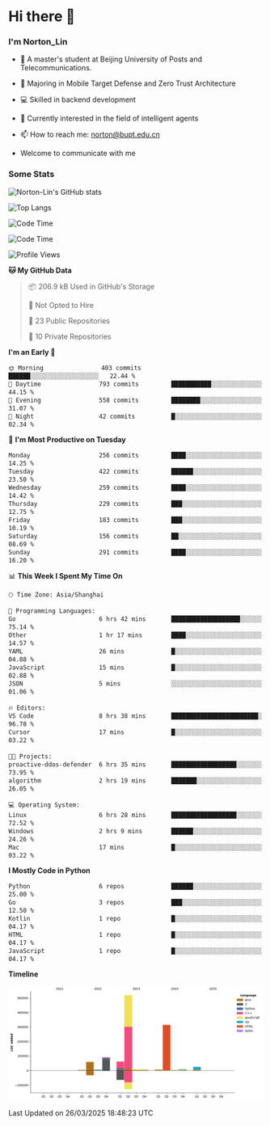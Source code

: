 
# Hi there 👋

### I'm Norton_Lin
- 🏫 A master's student at Beijing University of Posts and Telecommunications.
- 🌱 Majoring in Mobile Target Defense and Zero Trust Architecture
- 💻 Skilled in backend development
- 🤖 Currently interested in the field of intelligent agents
- 📫 How to reach me: [norton@bupt.edu.cn](mailto:norton@bupt.edu.cn)

- Welcome to communicate with me

### Some Stats
![Norton-Lin's GitHub stats](https://github-readme-stats.vercel.app/api?username=Norton-Lin&count_private=true&show_icons=true&theme=radical)

![Top Langs](https://github-readme-stats.vercel.app/api/top-langs/?username=Norton-Lin&langs_count=10&layout=compact)

![Code Time](https://github-readme-stats.vercel.app/api/wakatime?username=Norton_Lin)

<!--START_SECTION:waka-->
![Code Time](http://img.shields.io/badge/Code%20Time-931%20hrs%2045%20mins-blue)

![Profile Views](http://img.shields.io/badge/Profile%20Views-3-blue)

**🐱 My GitHub Data** 

> 📦 206.9 kB Used in GitHub's Storage 
 > 
> 🚫 Not Opted to Hire
 > 
> 📜 23 Public Repositories 
 > 
> 🔑 10 Private Repositories 
 > 
**I'm an Early 🐤** 

```text
🌞 Morning                403 commits         ██████░░░░░░░░░░░░░░░░░░░   22.44 % 
🌆 Daytime                793 commits         ███████████░░░░░░░░░░░░░░   44.15 % 
🌃 Evening                558 commits         ████████░░░░░░░░░░░░░░░░░   31.07 % 
🌙 Night                  42 commits          █░░░░░░░░░░░░░░░░░░░░░░░░   02.34 % 
```
📅 **I'm Most Productive on Tuesday** 

```text
Monday                   256 commits         ████░░░░░░░░░░░░░░░░░░░░░   14.25 % 
Tuesday                  422 commits         ██████░░░░░░░░░░░░░░░░░░░   23.50 % 
Wednesday                259 commits         ████░░░░░░░░░░░░░░░░░░░░░   14.42 % 
Thursday                 229 commits         ███░░░░░░░░░░░░░░░░░░░░░░   12.75 % 
Friday                   183 commits         ███░░░░░░░░░░░░░░░░░░░░░░   10.19 % 
Saturday                 156 commits         ██░░░░░░░░░░░░░░░░░░░░░░░   08.69 % 
Sunday                   291 commits         ████░░░░░░░░░░░░░░░░░░░░░   16.20 % 
```


📊 **This Week I Spent My Time On** 

```text
🕑︎ Time Zone: Asia/Shanghai

💬 Programming Languages: 
Go                       6 hrs 42 mins       ███████████████████░░░░░░   75.14 % 
Other                    1 hr 17 mins        ████░░░░░░░░░░░░░░░░░░░░░   14.57 % 
YAML                     26 mins             █░░░░░░░░░░░░░░░░░░░░░░░░   04.88 % 
JavaScript               15 mins             █░░░░░░░░░░░░░░░░░░░░░░░░   02.88 % 
JSON                     5 mins              ░░░░░░░░░░░░░░░░░░░░░░░░░   01.06 % 

🔥 Editors: 
VS Code                  8 hrs 38 mins       ████████████████████████░   96.78 % 
Cursor                   17 mins             █░░░░░░░░░░░░░░░░░░░░░░░░   03.22 % 

🐱‍💻 Projects: 
proactive-ddos-defender  6 hrs 35 mins       ██████████████████░░░░░░░   73.95 % 
algorithm                2 hrs 19 mins       ███████░░░░░░░░░░░░░░░░░░   26.05 % 

💻 Operating System: 
Linux                    6 hrs 28 mins       ██████████████████░░░░░░░   72.52 % 
Windows                  2 hrs 9 mins        ██████░░░░░░░░░░░░░░░░░░░   24.26 % 
Mac                      17 mins             █░░░░░░░░░░░░░░░░░░░░░░░░   03.22 % 
```

**I Mostly Code in Python** 

```text
Python                   6 repos             ██████░░░░░░░░░░░░░░░░░░░   25.00 % 
Go                       3 repos             ███░░░░░░░░░░░░░░░░░░░░░░   12.50 % 
Kotlin                   1 repo              █░░░░░░░░░░░░░░░░░░░░░░░░   04.17 % 
HTML                     1 repo              █░░░░░░░░░░░░░░░░░░░░░░░░   04.17 % 
JavaScript               1 repo              █░░░░░░░░░░░░░░░░░░░░░░░░   04.17 % 
```



**Timeline**

![Lines of Code chart](https://raw.githubusercontent.com/Norton-Lin/Norton-Lin/main/assets/bar_graph.png)


 Last Updated on 26/03/2025 18:48:23 UTC
<!--END_SECTION:waka-->
